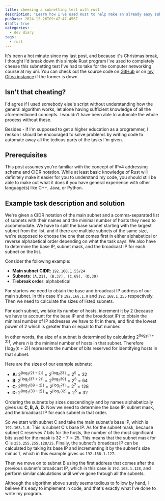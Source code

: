 ```yaml
---
title: cheesing a subnetting test with rust
description: "Learn how I've used Rust to help make an already easy subnetting test even easier"
pubDate: 2024-12-26T09:47:47.456Z
draft: true
categories:
  - dev diary
tags:
  - rust
---
```


It's been a hot minute since my last post, and because it's Christmas break, I thought I'd break down this simple Rust program I've used to completely cheese this subnetting test I've had to take for the computer networking course at my uni. You can check out the source code on [GitHub](https://github.com/maciejpedzich) or on [my Gitea instance](https://git.maciejpedzi.ch) if the former is down.

## Isn't that cheating?

I'd agree if I used somebody else's script without understanding how the general algorithm works, let alone having sufficient knowledge of all the aforementioned concepts. I wouldn't have been able to automate the whole process without these.

Besides - if I'm supposed to get a higher education as a programmer, I reckon I should be encouraged to solve problems by writing code to automate away all the tedious parts of the tasks I'm given.

## Prerequisites

This post assumes you're familiar with the concept of IPv4 addressing scheme and CIDR notation. While at least basic knowledge of Rust will definitely make it easier for you to understand my code, you should still be able to make out what it does if you have general experience with other language(s) like C++, Java, or Python.

## Example task description and solution

We're given a CIDR notation of the main subnet and a comma-separated list of subnets with their names and the minimal number of hosts they need to accommodate. We have to split the base subnet starting with the largest subnet from the list, and if there are multiple subnets of the same size, we're supposed to choose the one that comes first in either alphabetical or reverse alphabetical order depending on what the task says. We also have to determine the base IP, subnet mask, and the broadcast IP for each subnet on the list.

Consider the following example:

- **Main subnet CIDR**: `192.168.1.55/24`
- **Subnets**: `(A,21), (B,37), (C,69), (D,30)`
- **Tiebreak order**: alphabetical

For starters we need to obtain the base and broadcast IP address of our main subnet. In this case it's `192.168.1.0` and `192.168.1.255` respectively. Then we need to calculate the sizes of listed subnets.

For each subnet, we take its number of hosts, increment it by 2 (because we have to account for the base IP and the broadcast IP) to obtain the minimal number of IP addresses we have to fit in there, and find the lowest power of 2 which is greater than or equal to that number.

In other words, the size of a subnet is determined by calculating $2^{\lceil \log_2{(n + 2)} \rceil}$, where $n$ is the minimal number of hosts in that subnet. Therefore $\lceil \log_2{(n + 2)} \rceil$ represents the number of bits reserved for identifying hosts in that subnet.

Here are the sizes of our example subnets:

- **A**: $2^{\lceil \log_2{(21 + 2)} \rceil} = 2^{\lceil \log_2{23} \rceil} = 2^5 = 32$
- **B**: $2^{\lceil \log_2{(37 + 2)} \rceil} = 2^{\lceil \log_2{39} \rceil} = 2^6 = 64$
- **C**: $2^{\lceil \log_2{(69 + 2)} \rceil} = 2^{\lceil \log_2{71} \rceil} = 2^7 = 128$
- **D**: $2^{\lceil \log_2{(30 + 2)} \rceil} = 2^{\lceil \log_2{32} \rceil} = 2^5 = 32$

Ordering the subnets by sizes descendingly and by names alphabetically gives us: **C, B, A, D**. Now we need to determine the base IP, subnet mask, and the broadcast IP for each subnet in that order.

So we start with subnet C and take the main subnet's base IP, which is `192.168.1.0`. This is subnet C's base IP. As for the subnet mask, because subnet C reserves 7 bits for the hosts, the number of the most significant bits used for the mask is $32 - 7 = 25$. This means that the subnet mask for C is `255.255.255.128/25`. Finally, the subnet's broadcast IP can be calculated by taking its base IP and incrementing it by the subnet's size minus 1, which in this example gives us `192.168.1.127`.

Then we move on to subnet B using the first address that comes after the previous subnet's broadcast IP, which in this case is `192.168.1.128`, and perform similar calculations until we've gone through all the subnets.

Although the algorithm above surely seems tedious to follow by hand, I believe it's easy to implement in code, and that's exactly what I've done to write my program.
